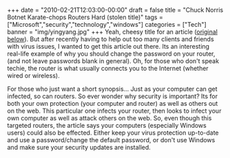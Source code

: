 +++
date = "2010-02-21T12:03:00-00:00"
draft = false
title = "Chuck Norris Botnet Karate-chops Routers Hard (stolen title)"
tags = ["Microsoft","security","technology","windows"]
categories = ["Tech"]
banner = "img/yingyang.jpg"
+++
Yeah, cheesy title for an article (<a href = "http://www.pcworld.com/article/189868/chuck_norris_botnet_karatechops_routers_hard.html" target="blank">original below</a>). But after recently having to help out too many clients and friends with virus issues, I wanted to get this article out there. Its an interesting real-life example of why you should change the password on your router, (and not leave passwords blank in general). Oh, for those who don't speak techie, the router is what usually connects you to the Internet (whether wired or wireless).

For those who just want a short synopsis... Just as your computer can get infected, so can routers. So ever wonder why security is important? Its for both your own protection (your computer and router) as well as others out on the web. This particular one infects your router, then looks to infect your own computer as well as attack others on the web. So, even though this targeted routers, the article says your computers (especially Windows users) could also be effected. Either keep your virus protection up-to-date and use a password/change the default password, or don't use Windows and make sure your security updates are installed.

